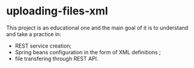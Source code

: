 # uploading-files-xml
This project is an educational one and the main goal of it is to understand and take a practice in:
- REST service creation;
- Spring beans configuration in the form of XML <bean/> definitions ;
- file transfering through REST API.
